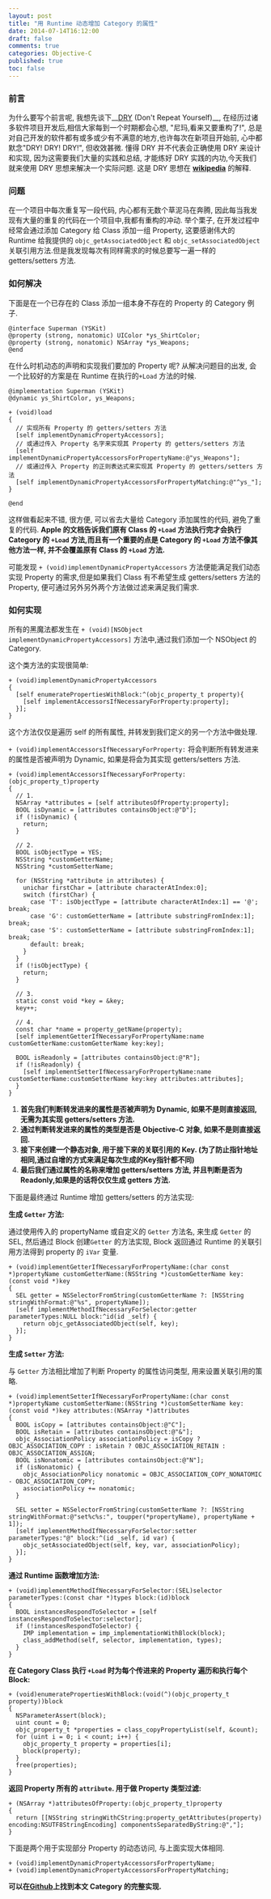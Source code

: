 ```yaml
---
layout: post
title: "用 Runtime 动态增加 Category 的属性"
date: 2014-07-14T16:12:00
draft: false
comments: true
categories: Objective-C
published: true
toc: false
---
```


### 前言
为什么要写个前言呢, 我想先谈下__[DRY][DRY] (Don't Repeat Yourself)__, 在经历过诸多软件项目开发后,相信大家每到一个时期都会心想, "尼玛,看来又要重构了!", 总是对自己开发的软件都有或多或少有不满意的地方,也许每次在新项目开始前, 心中都默念"DRY! DRY! DRY!", 但收效甚微. 懂得 DRY 并不代表会正确使用 DRY 来设计和实现, 因为这需要我们大量的实践和总结, 才能练好 DRY 实践的内功,今天我们就来使用 DRY 思想来解决一个实际问题. 这是 DRY 思想在 __[wikipedia][DRY]__ 的解释.
<!-- more -->

### 问题
在一个项目中每次重复写一段代码, 内心都有无数个草泥马在奔腾, 因此每当我发现有大量的重复的代码在一个项目中,我都有重构的冲动.
举个栗子, 在开发过程中经常会通过添加 Category 给 Class 添加一组 Property, 这要感谢伟大的 Runtime 给我提供的 `objc_getAssociatedObject` 和 `objc_setAssociatedObject` 关联引用方法.但是我发现每次有同样需求的时候总要写一遍一样的 getters/setters 方法.

### 如何解决
下面是在一个已存在的 Class 添加一组本身不存在的 Property 的 Category 例子.

``` objc
@interface Superman (YSKit)
@property (strong, nonatomic) UIColor *ys_ShirtColor;
@property (strong, nonatomic) NSArray *ys_Weapons;
@end
```
在什么时机动态的声明和实现我们要加的 Property 呢? 从解决问题目的出发, 会一个比较好的方案是在 Runtime 在执行的`+Load` 方法的时候.

``` objc
@implementation Superman (YSKit)
@dynamic ys_ShirtColor, ys_Weapons;

+ (void)load
{
  // 实现所有 Property 的 getters/setters 方法
  [self implementDynamicPropertyAccessors];
  // 或通过传入 Property 名字来实现其 Property 的 getters/setters 方法
  [self implementDynamicPropertyAccessorsForPropertyName:@"ys_Weapons"];
  // 或通过传入 Property 的正则表达式来实现其 Property 的 getters/setters 方法
  [self implementDynamicPropertyAccessorsForPropertyMatching:@"^ys_"];
}

@end
```

这样做看起来不错, 很方便, 可以省去大量给 Category 添加属性的代码, 避免了重复的代码. __Apple 的文档告诉我们原有 Class 的 `+Load` 方法执行完才会执行 Category 的 `+Load` 方法,而且有一个重要的点是 Category 的 `+Load` 方法不像其他方法一样, 并不会覆盖原有 Class 的 `+Load` 方法.__

可能发现 `+ (void)implementDynamicPropertyAccessors` 方法便能满足我们动态实现 Property 的需求,但是如果我们 Class 有不希望生成 getters/setters 方法的 Property, 便可通过另外另外两个方法做过滤来满足我们需求.

### 如何实现

所有的黑魔法都发生在 `+ (void)[NSObject implementDynamicPropertyAccessors]` 方法中,通过我们添加一个 NSObject 的 Category.

这个类方法的实现很简单:

``` objc
+ (void)implementDynamicPropertyAccessors
{
  [self enumeratePropertiesWithBlock:^(objc_property_t property){
    [self implementAccessorsIfNecessaryForProperty:property];
  }];
}
```

这个方法仅仅是遍历 self 的所有属性, 并转发到我们定义的另一个方法中做处理.

`+ (void)implementAccessorsIfNecessaryForProperty:` 将会判断所有转发进来的属性是否被声明为 Dynamic, 如果是将会为其实现 getters/setters 方法.

``` objc
+ (void)implementAccessorsIfNecessaryForProperty:(objc_property_t)property
{
  // 1.
  NSArray *attributes = [self attributesOfProperty:property];
  BOOL isDynamic = [attributes containsObject:@"D"];
  if (!isDynamic) {
    return;
  }

  // 2.
  BOOL isObjectType = YES;
  NSString *customGetterName;
  NSString *customSetterName;

  for (NSString *attribute in attributes) {
    unichar firstChar = [attribute characterAtIndex:0];
    switch (firstChar) {
      case 'T': isObjectType = [attribute characterAtIndex:1] == '@'; break;
      case 'G': customGetterName = [attribute substringFromIndex:1]; break;
      case 'S': customSetterName = [attribute substringFromIndex:1]; break;
      default: break;
    }
  }
  if (!isObjectType) {
    return;
  }

  // 3.
  static const void *key = &key;
  key++;

  // 4.
  const char *name = property_getName(property);
  [self implementGetterIfNecessaryForPropertyName:name customGetterName:customGetterName key:key];

  BOOL isReadonly = [attributes containsObject:@"R"];
  if (!isReadonly) {
    [self implementSetterIfNecessaryForPropertyName:name customSetterName:customSetterName key:key attributes:attributes];
  }
}
```

1. __首先我们判断转发进来的属性是否被声明为 Dynamic, 如果不是则直接返回, 无需为其实现 getters/setters 方法.__
2. __通过判断转发进来的属性的类型是否是 Objective-C 对象, 如果不是则直接返回.__
3. __接下来创建一个静态对象, 用于接下来的关联引用的 Key. (为了防止指针地址相同,通过自增的方式来满足每次生成的Key指针都不同)__
4. __最后我们通过属性的名称来增加 getters/setters 方法, 并且判断是否为 Readonly,如果是的话将仅仅生成 getters 方法.__

下面是最终通过 Runtime 增加 getters/setters 的方法实现:

__生成 `Getter` 方法:__

通过使用传入的 propertyName 或自定义的 `Getter` 方法名, 来生成 `Getter` 的 SEL, 然后通过 Block 创建`Getter` 的方法实现, Block 返回通过 Runtime 的关联引用方法得到 property 的 `iVar` 变量.

``` objc
+ (void)implementGetterIfNecessaryForPropertyName:(char const *)propertyName customGetterName:(NSString *)customGetterName key:(const void *)key
{
  SEL getter = NSSelectorFromString(customGetterName ?: [NSString stringWithFormat:@"%s", propertyName]);
  [self implementMethodIfNecessaryForSelector:getter parameterTypes:NULL block:^id(id _self) {
    return objc_getAssociatedObject(self, key);
  }];
}
```
__生成 `Setter` 方法:__

与 `Getter` 方法相比增加了判断 Property 的属性访问类型, 用来设置关联引用的策略.

``` objc
+ (void)implementSetterIfNecessaryForPropertyName:(char const *)propertyName customSetterName:(NSString *)customSetterName key:(const void *)key attributes:(NSArray *)attributes
{
  BOOL isCopy = [attributes containsObject:@"C"];
  BOOL isRetain = [attributes containsObject:@"&"];
  objc_AssociationPolicy associationPolicy = isCopy ? OBJC_ASSOCIATION_COPY : isRetain ? OBJC_ASSOCIATION_RETAIN : OBJC_ASSOCIATION_ASSIGN;
  BOOL isNonatomic = [attributes containsObject:@"N"];
  if (isNonatomic) {
    objc_AssociationPolicy nonatomic = OBJC_ASSOCIATION_COPY_NONATOMIC - OBJC_ASSOCIATION_COPY;
    associationPolicy += nonatomic;
  }

  SEL setter = NSSelectorFromString(customSetterName ?: [NSString stringWithFormat:@"set%c%s:", toupper(*propertyName), propertyName + 1]);
  [self implementMethodIfNecessaryForSelector:setter parameterTypes:"@" block:^(id _self, id var) {
    objc_setAssociatedObject(self, key, var, associationPolicy);
  }];
}
```
__通过 Runtime 函数增加方法:__

``` objc
+ (void)implementMethodIfNecessaryForSelector:(SEL)selector parameterTypes:(const char *)types block:(id)block
{
  BOOL instancesRespondToSelector = [self instancesRespondToSelector:selector];
  if (!instancesRespondToSelector) {
    IMP implementation = imp_implementationWithBlock(block);
    class_addMethod(self, selector, implementation, types);
  }
}
```
__在 Category Class 执行 `+Load` 时为每个传进来的 Property 遍历和执行每个 Block:__

``` objc
+ (void)enumeratePropertiesWithBlock:(void(^)(objc_property_t property))block
{
  NSParameterAssert(block);
  uint count = 0;
  objc_property_t *properties = class_copyPropertyList(self, &count);
  for (uint i = 0; i < count; i++) {
    objc_property_t property = properties[i];
    block(property);
  }
  free(properties);
}
```
__返回 Property 所有的 `attribute`. 用于做 Property 类型过滤:__

``` objc
+ (NSArray *)attributesOfProperty:(objc_property_t)property
{
  return [[NSString stringWithCString:property_getAttributes(property) encoding:NSUTF8StringEncoding] componentsSeparatedByString:@","];
}
```

下面是两个用于实现部分 Property 的动态访问, 与上面实现大体相同.

``` objc
+ (void)implementDynamicPropertyAccessorsForPropertyName;
+ (void)implementDynamicPropertyAccessorsForPropertyMatching;
```

__可以在[Github][Category]上找到本文 Category 的完整实现.__




[DRY]:http://en.wikipedia.org/wiki/Don't_repeat_yourself
[Category]:https://github.com/youngshook/YSDynamicProperties
